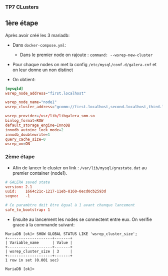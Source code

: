 ### TP7 CLusters
## 1ère étape

Après avoir créé les 3 mariadb:

 - Dans `docker-compose.yml`:

   - Dans le premier node on rajoute : `command: --wsrep-new-cluster`

 - Pour chaque nodes on met la config `/etc/mysql/conf.d/galera.cnf` et on leur donne un non distinct

- On obtient: 
````conf
[mysqld]
wsrep_node_address="first.localhost"

wsrep_node_name="node1"
wsrep_cluster_address="gcomm://first.localhost,second.localhost,third.localhost"

wsrep_provider=/usr/lib/libgalera_smm.so
binlog_format=ROW
default_storage_engine=InnoDB
innodb_autoinc_lock_mode=2
innodb_doublewrite=1
query_cache_size=0
wsrep_on=ON
````
### 2ème étape

  - Afin de lancer le cluster on link : `/var/lib/mysql/grastate.dat` au premier container (node1).

````conf
# GALERA saved state
version: 2.1
uuid:    1664c21c-1217-11eb-8160-0ecd0cb2593d
seqno:   -1

# Ce paramètre doit être égual à 1 avant chanque lancement
safe_to_bootstrap: 1
````
  - Ensuite au lancement les nodes se connectent entre eux.
On verifie grace à la commande suivant:
````
MariaDB [ok]> SHOW GLOBAL STATUS LIKE 'wsrep_cluster_size';
+--------------------+-------+
| Variable_name      | Value |
+--------------------+-------+
| wsrep_cluster_size | 3     |
+--------------------+-------+
1 row in set (0.001 sec)

MariaDB [ok]> 
````